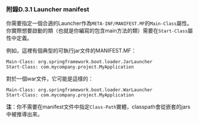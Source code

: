 ### 附錄D.3.1 Launcher manifest

你需要指定一個合適的Launcher作為`META-INF/MANIFEST.MF`的`Main-Class`屬性。你實際想要啟動的類（也就是你編寫的包含main方法的類）需要在`Start-Class`屬性中定義。

例如，這裡有個典型的可執行jar文件的MANIFEST.MF：
```properties
Main-Class: org.springframework.boot.loader.JarLauncher
Start-Class: com.mycompany.project.MyApplication
```
對於一個war文件，它可能是這樣的：
```properties
Main-Class: org.springframework.boot.loader.WarLauncher
Start-Class: com.mycompany.project.MyApplication
```
**注**：你不需要在manifest文件中指定`Class-Path`實體，classpath會從嵌套的jars中被推導出來。
